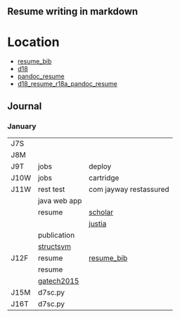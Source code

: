 
## Resume writing in markdown

# Location

* [resume_bib](d18/resume/d18.bib.html)
* [d18](d18)
* [pandoc_resume](http://mszep.github.io/pandoc_resume/)
* [d18_resume_r18a_pandoc_resume](d18/resume/r18a/pandoc_resume/)


## Journal

### January

| | | |
|-|-|-|
|J7S  | | |
|J8M  | | |
|J9T  | jobs | deploy |
|J10W | jobs | cartridge |  
|J11W | rest test | com jayway restassured |
|     | java web app | |
|     | resume | [scholar](https://scholar.google.com/citations?user=t4BBr0gAAAAJ&hl=en) |
|     | | [justia](https://patents.justia.com/inventor/dwi-sianto-mansjur_ ) |
|     | publication | |
|     | [structsvm](http://drona.csa.iisc.ernet.in/~shirish/structsvm_sdm.html) |
|J12F | resume  |  [resume_bib](d18/resume/d18.bib.html) |
|     | resume | |
|     | [gatech2015]( https://media.bizj.us/view/img/8481972/georgia-tech-2015-salaries-above-100000.pdf ) |
|J15M | d7sc.py | |
|J16T | d7sc.py | |
